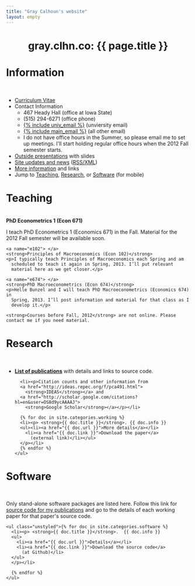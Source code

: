 ```yaml
---
title: "Gray Calhoun's website"
layout: empty
---
```


<div class="row-fluid">
  <div class="span12">
    <div class="page-header" align = "center">
      <h1>gray.clhn.co: {{ page.title }}</h1>
</div></div></div>

<div class="row-fluid">
  <div class="span3"><h1>Information</h1><br>
    <ul class="unstyled">
      <li><a href="/gcalhoun-cv.html">Curriculum Vitae</a></li>
      <li>Contact Information<ul>
	  <li>467 Heady Hall (office at Iowa State)</li>
	  <li>(515) 294-6271 (office phone)</li>
	  <li><a href="mailto:{% include univ_email %}">{% include univ_email %}</a> (unviersity email)</li>
	  <li><a href="mailto:{% include main_email %}">{% include main_email %}</a> (all other email)</li>
	  <li>I do not have office hours in the Summer, so please email me
	    to set up meetings. I'll start holding regular office hours when
	    the 2012 Fall semester starts.</li>
      </ul></li>
      <li><a href="/talks/">Outside presentations</a> with slides</li>
      <li><a href="/updates.html">Site updates and news</a> 
	(<a href="/rss.xml">RSS/XML</a>)</li>
      <li><a href="/info.html">More information</a> and links</li>
      <li>Jump to <a href="#Teaching">Teaching</a>, <a href="#Research">Research</a>, or <a href="#Software">Software</a> (for mobile)</li>
    </ul>
  </div>

  <a name="Teaching"> </a>
  <div class="span3"><h1>Teaching</h1><br>
    <a name="e671"> </a>
    <strong>PhD Econometrics 1 (Econ 671)</strong>
    <p>I teach PhD Econometrics 1 (Economics 671) in the Fall. Material for the 2012
    Fall semester will be available soon.</p>
	
    <a name="e102"> </a>
    <strong>Principles of Macroeconomics (Econ 102)</strong>
    <p>I typically teach Principles of Macroeconomics each Spring and am
      scheduled to teach it again in Spring, 2013. I’ll put relevant
      material here as we get closer.</p>
	
    <a name="e674"> </a>
    <strong>PhD Macroeconometrics (Econ 674)</strong>
    <p>Helle Bunzel and I will teach PhD Macroeconometrics (Economics 674) in
      Spring, 2013. I’ll post information and material for that class as I
      develop it.</p>

    <strong>Courses before Fall, 2012</strong> are not online. Please
    contact me if you need material.
  </div>

  <a name="Research"> </a>
  <div class="span3">
    <h1>Research</h1><br>
    <ul class="unstyled"> 
      <li><p> <strong><a href="/papers/">List of publications</a></strong>
	  with details and links to source code.</p></li>

      <li><p>Citation counts and other information from 
	  <a href="http://ideas.repec.org/f/pca491.html">
	    <strong>IDEAS</strong></a> and 
	  <a href="http://scholar.google.com/citations?hl=en&user=OS8d9ycAAAAJ">
	    <strong>Google Scholar</strong></a></p></li>

      {% for doc in site.categories.working %}
      <li><p> <strong>{{ doc.title }}</strong>. {{ doc.info }}
	  <ul><li><a href="{{ doc.url }}">More details</a></li>
	    <li><a href="{{ doc.link }}">Download the paper</a> 
	      (external link)</li></ul>
      </p></li>
      {% endfor %}
    </ul>
  </div>

  <a name="Software"> </a>
  <div class="span3"><h1>Software</h1><br>
    <p>Only stand-alone software packages are listed here.  Follow
      this link for <a href="/papers/">source code for my publications</a>
      and go to the details of each working paper for that paper's source
      code.</p>

    <ul class="unstyled">{% for doc in site.categories.software %}
      <li><p> <strong>{{ doc.title }}</strong>.  {{ doc.info }}  
	  <ul>
	    <li><a href="{{ doc.url }}">Details</a></li>
	    <li><a href="{{ doc.link }}">Download the source code</a> 
	      (at Github)</li>
	  </ul>
      </p></li>
      
      {% endfor %}
    </ul>
  </div>

</div>
